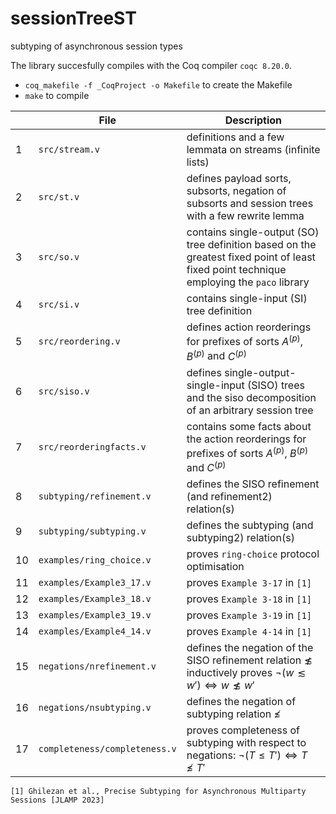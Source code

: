 # sessionTreeST

subtyping of asynchronous session types

The library succesfully compiles with the Coq compiler `coqc 8.20.0`.
-  `coq_makefile -f _CoqProject -o Makefile` to create the Makefile
-  `make` to compile
 
| |File |Description |
|---------------- |-------------------------------|-----------------------------|
1 | `src/stream.v` | definitions and a few lemmata on streams (infinite lists)
2 | `src/st.v` | defines payload sorts, subsorts, negation of subsorts and session trees with a few rewrite lemma
3 | `src/so.v` | contains single-output (SO) tree definition based on the greatest fixed point of least fixed point technique employing the `paco` library
4 | `src/si.v` | contains single-input (SI) tree definition
5 | `src/reordering.v` | defines action reorderings for prefixes of sorts $A^{(p)}$, $B^{(p)}$ and $C^{(p)}$
6 | `src/siso.v` | defines single-output-single-input (SISO) trees and the siso decomposition of an arbitrary session tree
7 | `src/reorderingfacts.v` | contains some facts about the action reorderings for prefixes of sorts $A^{(p)}$, $B^{(p)}$ and $C^{(p)}$
8 | `subtyping/refinement.v` | defines the SISO refinement (and refinement2) relation(s)
9 | `subtyping/subtyping.v` | defines the subtyping (and subtyping2) relation(s)
10 | `examples/ring_choice.v` | proves `ring-choice` protocol optimisation
11 | `examples/Example3_17.v` | proves `Example 3-17` in `[1]`
12 | `examples/Example3_18.v` | proves `Example 3-18` in `[1]`
13 | `examples/Example3_19.v` | proves `Example 3-19` in `[1]`
14 | `examples/Example4_14.v` | proves `Example 4-14` in `[1]`
15 | `negations/nrefinement.v` | defines the negation of the SISO refinement relation $\not\lesssim$ inductively proves $\neg (w \lesssim w') \iff w \not\lesssim w'$
16 | `negations/nsubtyping.v` | defines the negation of subtyping relation $\not\leqslant$
17 | `completeness/completeness.v` | proves completeness of subtyping with respect to negations: $\neg (T \leqslant T') \iff T \not\leqslant T'$

`[1] Ghilezan et al., Precise Subtyping for Asynchronous Multiparty Sessions [JLAMP 2023]`
